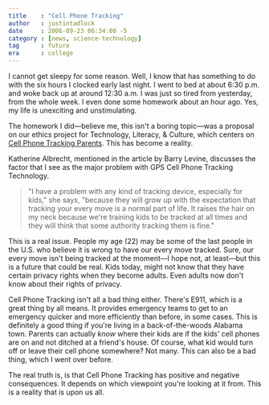 ```yaml
---
title    : "Cell Phone Tracking"
author   : justintadlock
date     : 2006-09-23 06:34:00 -5
category : [news, science-technology]
tag      : future
era      : college
---
```


I cannot get sleepy for some reason.  Well, I know that has something to do with the six hours I clocked early last night.  I went to bed at about 6:30 p.m. and woke back up at around 12:30 a.m.  I was just so tired from yesterday, from the whole week.  I even done some homework about an hour ago.  Yes, my life is unexciting and unstimulating.

The homework I did&mdash;believe me, this isn't a boring topic&mdash;was a proposal on our ethics project for Technology, Literacy, &amp; Culture, which centers on <a href="http://www.newsfactor.com/story.xhtml?story_id=012000DWFBHO&page=1" title="Meet The Cell Phone Tracking Parents (New Window)" rel="external"> Cell Phone Tracking Parents</a>.  This has become a reality.

Katherine Albrecht, mentioned in the article by Barry Levine, discusses the factor that I see as the major problem with GPS Cell Phone Tracking Technology.

> "I have a problem with any kind of tracking device, especially for kids," she says, "because they will grow up with the expectation that tracking your every move is a normal part of life. It raises the hair on my neck because we're training kids to be tracked at all times and they will think that some authority tracking them is fine."

This is a real issue.  People my age (22) may be some of the last people in the U.S. who believe it is wrong to have our every move tracked.  Sure, our every move isn't being tracked at the moment&mdash;I hope not, at least&mdash;but this is a future that could be real.  Kids today, might not know that they have certain privacy rights when they become adults.  Even adults now don't know about their rights of privacy.

Cell Phone Tracking isn't all a bad thing either.  There's E911, which is a great thing by all means.  It provides emergency teams to get to an emergency quicker and more efficiently than before, in some cases.  This is definitely a good thing if you're living in a back-of-the-woods Alabama town.  Parents can actually <i> know</i> where their kids are if the kids' cell phones are on and not ditched at a friend's house.  Of course, what kid would turn off or leave their cell phone somewhere?  Not many.  This can also be a bad thing, which I went over before.

The real truth is, is that Cell Phone Tracking has positive and negative consequences.  It depends on which viewpoint you're looking at it from.  This is a reality that is upon us all.
